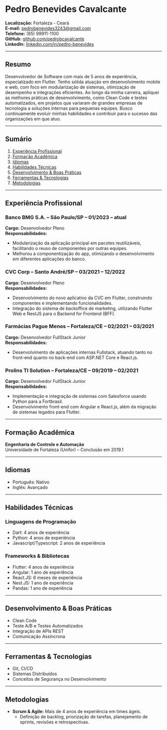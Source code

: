 # Pedro Benevides Cavalcante

**Localização:** Fortaleza - Ceará  
**E-mail:** pedrobenevides3243@gmail.com  
**Telefone:** (85) 99911-1100  
**GitHub:** [github.com/pedrobcavalcante](https://github.com/pedrobcavalcante)  
**LinkedIn:** [linkedin.com/in/pedro-benevides](https://www.linkedin.com/in/pedro-benevides)

---

## Resumo

Desenvolvedor de Software com mais de 5 anos de experiência, especializado em Flutter. Tenho sólida atuação em desenvolvimento mobile e web, com foco em modularização de sistemas, otimização de desempenho e integrações eficientes. Ao longo da minha carreira, apliquei as melhores práticas de desenvolvimento, como Clean Code e testes automatizados, em projetos que variaram de grandes empresas de tecnologia a soluções internas para pequenas equipes. Busco continuamente evoluir minhas habilidades e contribuir para o sucesso das organizações em que atuo.

---

## Sumário

1. [Experiência Profissional](#experiência-profissional)
2. [Formação Acadêmica](#formação-acadêmica)
3. [Idiomas](#idiomas)
4. [Habilidades Técnicas](#habilidades-técnicas)
5. [Desenvolvimento & Boas Práticas](#desenvolvimento--boas-práticas)
6. [Ferramentas & Tecnologias](#ferramentas--tecnologias)
7. [Metodologias](#metodologias)

---

## Experiência Profissional

### Banco BMG S.A. – São Paulo/SP – 01/2023 – atual

**Cargo:** Desenvolvedor Pleno  
**Responsabilidades:**

- Modularização da aplicação principal em pacotes reutilizáveis, facilitando o reuso de componentes por outras equipes.
- Melhorou a componentização do app, otimizando o desenvolvimento em diferentes aplicações do banco.

### CVC Corp – Santo André/SP – 03/2021 – 12/2022

**Cargo:** Desenvolvedor Pleno  
**Responsabilidades:**

- Desenvolvimento do novo aplicativo da CVC em Flutter, construindo componentes e implementando funcionalidades.
- Integração do sistema de backoffice de marketing, utilizando Flutter Web e NestJS para o Backend for Frontend (BFF).

### Farmácias Pague Menos – Fortaleza/CE – 02/2021 – 03/2021

**Cargo:** Desenvolvedor FullStack Junior  
**Responsabilidades:**

- Desenvolvimento de aplicações internas Fullstack, atuando tanto no front-end quanto no back-end com ASP.NET Core e React.js.

### Prolins TI Solution – Fortaleza/CE – 09/2019 – 02/2021

**Cargo:** Desenvolvedor FullStack Junior  
**Responsabilidades:**

- Implementação e integração de sistemas com Salesforce usando Python para a Fortbrasil.
- Desenvolvimento front-end com Angular e React.js, além da migração de sistemas legados para Flutter.

---

## Formação Acadêmica

**Engenharia de Controle e Automação**  
Universidade de Fortaleza (Unifor) – Conclusão em 2019.1

---

## Idiomas

- Português: Nativo
- Inglês: Avançado

---

## Habilidades Técnicas

### Linguagens de Programação

- Dart: 4 anos de experiência
- Python: 4 anos de experiência
- Javascript/Typescript: 2 anos de experiência

### Frameworks & Bibliotecas

- Flutter: 4 anos de experiência
- Angular: 1 ano de experiência
- React.JS: 6 meses de experiência
- Nest.JS: 1 ano de experiência
- Pandas: 1 ano de experiência

---

## Desenvolvimento & Boas Práticas

- Clean Code
- Teste A/B e Testes Automatizados
- Integração de APIs REST
- Comunicação Assíncrona

---

## Ferramentas & Tecnologias

- Git, CI/CD
- Sistemas Distribuídos
- Conceitos de Segurança no Desenvolvimento

---

## Metodologias

- **Scrum & Agile:** Mais de 4 anos de experiência em times ágeis.
  - Definição de backlog, priorização de tarefas, planejamento de sprints, revisões e retrospectivas.
